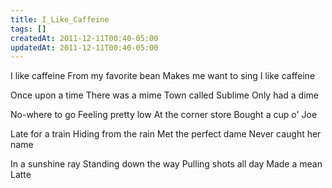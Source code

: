 ```yaml
---
title: I_Like_Caffeine
tags: []
createdAt: 2011-12-11T00:40-05:00
updatedAt: 2011-12-11T00:40-05:00
---
```



I like caffeine
From my favorite bean
Makes me want to sing
I like caffeine

Once upon a time
There was a mime
Town called Sublime
Only had a dime

No-where to go
Feeling pretty low
At the corner store
Bought a cup o' Joe

Late for a train
Hiding from the rain
Met the perfect dame
Never caught her name

In a sunshine ray
Standing down the way
Pulling shots all day
Made a mean Latte




